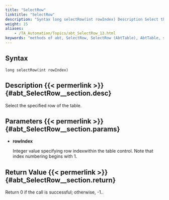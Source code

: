 ```yaml
--- 
title: "SelectRow"
linktitle: "SelectRow"
description: "Syntax long selectRow(int rowIndex) Description Select the specified row of the table. Parameters rowIndex Integer value specifying row index within the table control. Note that index numbering begins ..."
weight: 15
aliases: 
    - /TA_Automation/Topics/abt_SelectRow_13.html
keywords: "methods of abt, SelectRow, SelectRow (AbtTable), AbtTable, selectrow, abttable selectrow, select row, select particular row in table"
---
```


## Syntax

`long selectRow(int rowIndex)`

## Description {{< permerlink >}} {#abt_SelectRow__section.desc} 

Select the specified row of the table.

## Parameters {{< permerlink >}} {#abt_SelectRow__section.params} 

-   **rowIndex**

    Integer value specifying row indexwithin the table control. Note that index numbering begins with 1.


## Return Value {{< permerlink >}} {#abt_SelectRow__section.return} 

Return 0 if the call is successful; otherwise, -1..




